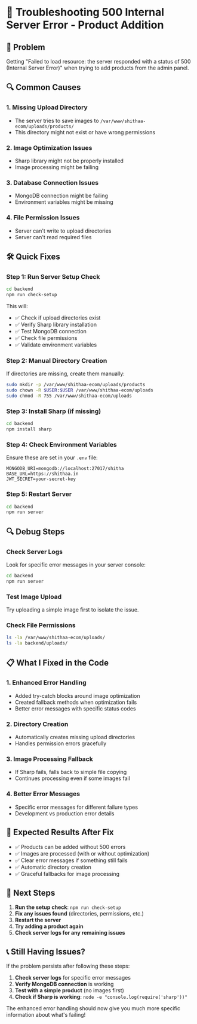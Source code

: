 # 🔧 Troubleshooting 500 Internal Server Error - Product Addition

## 🚨 **Problem**
Getting "Failed to load resource: the server responded with a status of 500 (Internal Server Error)" when trying to add products from the admin panel.

## 🔍 **Common Causes**

### 1. **Missing Upload Directory**
- The server tries to save images to `/var/www/shithaa-ecom/uploads/products/`
- This directory might not exist or have wrong permissions

### 2. **Image Optimization Issues**
- Sharp library might not be properly installed
- Image processing might be failing

### 3. **Database Connection Issues**
- MongoDB connection might be failing
- Environment variables might be missing

### 4. **File Permission Issues**
- Server can't write to upload directories
- Server can't read required files

## 🛠️ **Quick Fixes**

### **Step 1: Run Server Setup Check**
```bash
cd backend
npm run check-setup
```

This will:
- ✅ Check if upload directories exist
- ✅ Verify Sharp library installation
- ✅ Test MongoDB connection
- ✅ Check file permissions
- ✅ Validate environment variables

### **Step 2: Manual Directory Creation**
If directories are missing, create them manually:
```bash
sudo mkdir -p /var/www/shithaa-ecom/uploads/products
sudo chown -R $USER:$USER /var/www/shithaa-ecom/uploads
sudo chmod -R 755 /var/www/shithaa-ecom/uploads
```

### **Step 3: Install Sharp (if missing)**
```bash
cd backend
npm install sharp
```

### **Step 4: Check Environment Variables**
Ensure these are set in your `.env` file:
```env
MONGODB_URI=mongodb://localhost:27017/shitha
BASE_URL=https://shithaa.in
JWT_SECRET=your-secret-key
```

### **Step 5: Restart Server**
```bash
cd backend
npm run server
```

## 🔍 **Debug Steps**

### **Check Server Logs**
Look for specific error messages in your server console:
```bash
cd backend
npm run server
```

### **Test Image Upload**
Try uploading a simple image first to isolate the issue.

### **Check File Permissions**
```bash
ls -la /var/www/shithaa-ecom/uploads/
ls -la backend/uploads/
```

## 📋 **What I Fixed in the Code**

### 1. **Enhanced Error Handling**
- Added try-catch blocks around image optimization
- Created fallback methods when optimization fails
- Better error messages with specific status codes

### 2. **Directory Creation**
- Automatically creates missing upload directories
- Handles permission errors gracefully

### 3. **Image Processing Fallback**
- If Sharp fails, falls back to simple file copying
- Continues processing even if some images fail

### 4. **Better Error Messages**
- Specific error messages for different failure types
- Development vs production error details

## 🎯 **Expected Results After Fix**

- ✅ Products can be added without 500 errors
- ✅ Images are processed (with or without optimization)
- ✅ Clear error messages if something still fails
- ✅ Automatic directory creation
- ✅ Graceful fallbacks for image processing

## 🚀 **Next Steps**

1. **Run the setup check**: `npm run check-setup`
2. **Fix any issues found** (directories, permissions, etc.)
3. **Restart the server**
4. **Try adding a product again**
5. **Check server logs for any remaining issues**

## 📞 **Still Having Issues?**

If the problem persists after following these steps:

1. **Check server logs** for specific error messages
2. **Verify MongoDB connection** is working
3. **Test with a simple product** (no images first)
4. **Check if Sharp is working**: `node -e "console.log(require('sharp'))"`

The enhanced error handling should now give you much more specific information about what's failing! 